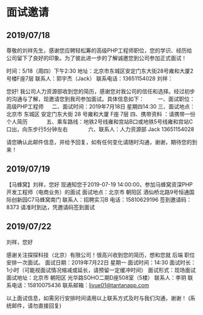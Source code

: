 # 面试邀请

## 2019/07/18
   尊敬的刘祥先生，感谢您应聘轻松筹的高级PHP工程师职位，您的学识、经历给公司留下了良好的印象。为了彼此进一步的了解诚邀您到公司参加正式面试！

时间：5/18（周四）下午2:30
地址：北京市东城区安定门东大街28号雍和大厦2号楼F座7层
联系人：郭宇杰（Jack）
联系电话：13651154028
刘祥：

您好!
       我公司人力资源部收到您的简历，感谢您对我公司的信任和选择。经过初步的沟通与了解，现邀请您到我司参加面试。具体信息如下： 　
    　一、面试职位：高级PHP工程师
 　   二、面试时间：2019年7月18日 星期四14:30
        三、面试地点：北京市 东城区 安定门东大街 28 号雍和大厦 F座 7层
        四、携带资料 ：请携带一份个人简历　 
　　 五、乘车路线：地铁2号线雍和宫站B口或地铁5号线雍和宫站C口出，向东步行5分钟左右 　　 　
        六、联系人：人力资源部 Jack 13651154028
      
 请您确认此邮件信息，并给予回复，如有任何变化请随时沟通，谢谢，期待您的到来！ 

## 2019/07/19
【马蜂窝】刘祥，您好
现通知您于2019-07-19 14:00:00，参加马蜂窝资深PHP开发工程师（电商业务）的面试
面试地点：北京市 朝阳区 酒仙桥北路9号恒通国际创新园C7马蜂窝南门
联系人：招聘实习B
电话：15810629196
签到邀请码：8373
请准时到达，凭邀请码签到面试

## 2019/07/22
刘祥，您好

感谢关注探探科技（北京）有限公司！很高兴收到您的简历，想和您就 后端 职位安排一次面试。
面试日期：2019年7月22日 星期一
面试时间：14:30
面试时长：1小时（可能视面试情况缩减或延长，请预留一定缓冲时间）
面试形式：现场面试
面试地址：北京市 朝阳区 光华路SOHO二期D座508室（5楼）
联系人：李玥
联系电话：15810075436
联系邮箱：liyue01@tantanapp.com

以上面试信息，如需另行安排时间请用以上联系方式及时与我们沟通，谢谢！
(系统邮件，请勿直接回复)
